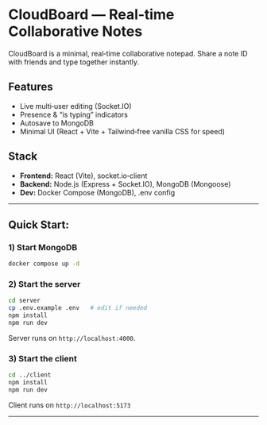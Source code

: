 # CloudBoard — Real‑time Collaborative Notes

CloudBoard is a minimal, real‑time collaborative notepad. Share a note ID with friends and type together instantly.

## Features
- Live multi‑user editing (Socket.IO)
- Presence & “is typing” indicators
- Autosave to MongoDB
- Minimal UI (React + Vite + Tailwind‑free vanilla CSS for speed)

## Stack
- **Frontend:** React (Vite), socket.io‑client
- **Backend:** Node.js (Express + Socket.IO), MongoDB (Mongoose)
- **Dev:** Docker Compose (MongoDB), .env config

---

## Quick Start:

### 1) Start MongoDB
```bash
docker compose up -d
```

### 2) Start the server
```bash
cd server
cp .env.example .env   # edit if needed
npm install
npm run dev
```
Server runs on `http://localhost:4000`.

### 3) Start the client
```bash
cd ../client
npm install
npm run dev
```
Client runs on `http://localhost:5173`

---
